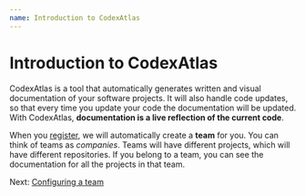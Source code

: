 ```yaml
---
name: Introduction to CodexAtlas
---
```


# Introduction to CodexAtlas

CodexAtlas is a tool that automatically generates written and visual documentation of your software projects. It will also handle code updates, so that every time you update your code the documentation will be updated. With CodexAtlas, **documentation is a live reflection of the current code**.

When you [register](/register), we will automatically create a **team** for you. You can think of teams as *companies*. Teams will have different projects, which will have different repositories. If you belong to a team, you can see the documentation for all the projects in that team.

Next: [Configuring a team](configuring-a-team)
